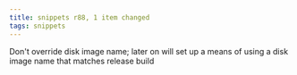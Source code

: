 ```yaml
---
title: snippets r88, 1 item changed
tags: snippets
---
```


Don't override disk image name; later on will set up a means of using a disk image name that matches release build
